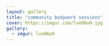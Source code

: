 ```yaml
---
layout: gallery
title: "community bodywork sessions"
cover: https://imgur.com/lveOKw9.jpg
gallery:
  - imgur: lveOKw9
---
```

